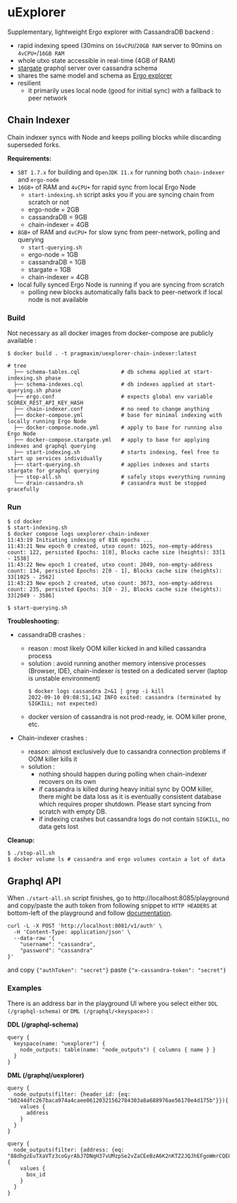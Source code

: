 # uExplorer

Supplementary, lightweight Ergo explorer with CassandraDB backend :
  - rapid indexing speed (30mins on `16vCPU`/`20GB RAM` server to 90mins on `4vCPU+`/`16GB RAM`
  - whole utxo state accessible in real-time (4GB of RAM)
  - [stargate](https://stargate.io/) graphql server over cassandra schema
  - shares the same model and schema as [Ergo explorer](https://github.com/ergoplatform/explorer-backend)
  - resilient
    - it primarily uses local node (good for initial sync) with a fallback to peer network

## Chain Indexer

Chain indexer syncs with Node and keeps polling blocks while discarding superseded forks.

**Requirements:**
  - `SBT 1.7.x` for building and `OpenJDK 11.x` for running both `chain-indexer` and `ergo-node`
  - `16GB+` of RAM and `4vCPU+` for rapid sync from local Ergo Node
      - `start-indexing.sh` script asks you if you are syncing chain from scratch or not
      - ergo-node = 2GB
      - cassandraDB = 9GB
      - chain-indexer = 4GB
  - `8GB+` of RAM and `4vCPU+` for slow sync from peer-network, polling and querying
      - `start-querying.sh`
      - ergo-node = 1GB
      - cassandraDB = 1GB
      - stargate = 1GB
      - chain-indexer = 4GB
  - local fully synced Ergo Node is running if you are syncing from scratch
      - polling new blocks automatically falls back to peer-network if local node is not available

### Build

Not necessary as all docker images from docker-compose are publicly available :
```
$ docker build . -t pragmaxim/uexplorer-chain-indexer:latest
```

```
# tree
  ├── schema-tables.cql             # db schema applied at start-indexing.sh phase
  ├── schema-indexes.cql            # db indexes applied at start-querying.sh phase
  ├── ergo.conf                     # expects global env variable SCOREX_REST_API_KEY_HASH
  ├── chain-indexer.conf            # no need to change anything
  ├── docker-compose.yml            # base for minimal indexing with locally running Ergo Node
  ├── docker-compose.node.yml       # apply to base for running also Ergo Node
  ├── docker-compose.stargate.yml   # apply to base for applying indexes and graphql querying
  ├── start-indexing.sh             # starts indexing, feel free to start up services individually
  ├── start-querying.sh             # applies indexes and starts stargate for graphql querying
  ├── stop-all.sh                   # safely stops everything running
  └── drain-cassandra.sh            # cassandra must be stopped gracefully
```

### Run

```
$ cd docker
$ start-indexing.sh
$ docker compose logs uexplorer-chain-indexer
11:43:19 Initiating indexing of 816 epochs ...
11:43:21 New epoch 0 created, utxo count: 1025, non-empty-address count: 122, persisted Epochs: 1[0], Blocks cache size (heights): 33[1 - 1538]
11:43:22 New epoch 1 created, utxo count: 2049, non-empty-address count: 134, persisted Epochs: 2[0 - 1], Blocks cache size (heights): 33[1025 - 2562]
11:43:23 New epoch 2 created, utxo count: 3073, non-empty-address count: 235, persisted Epochs: 3[0 - 2], Blocks cache size (heights): 33[2049 - 3586]

$ start-querying.sh
```

**Troubleshooting:**

-  cassandraDB crashes :
    - reason : most likely OOM killer kicked in and killed cassandra process
    - solution : avoid running another memory intensive processes (Browser, IDE),
                 chain-indexer is tested on a dedicated server (laptop is unstable environment)
        ```
        $ docker logs cassandra 2>&1 | grep -i kill
        2022-09-10 09:08:51,142 INFO exited: cassandra (terminated by SIGKILL; not expected)
        ```
    - docker version of cassandra is not prod-ready, ie. OOM killer prone, etc.

- Chain-indexer crashes :
    - reason: almost exclusively due to cassandra connection problems if OOM killer kills it
    - solution :
        - nothing should happen during polling when chain-indexer recovers on its own
        - if cassandra is killed during heavy initial sync by OOM killer,
          there might be data loss as it is eventually consistent database
          which requires proper shutdown. Please start syncing from scratch with empty DB.
        - if indexing crashes but cassandra logs do not contain `SIGKILL`, no data gets lost

**Cleanup:**
```
$ ./stop-all.sh
$ docker volume ls # cassandra and ergo volumes contain a lot of data
```

## Graphql API

When `./start-all.sh` script finishes, go to http://localhost:8085/playground and
copy/paste the auth token from following snippet to `HTTP HEADERS` at bottom-left of the playground
and follow [documentation](https://stargate.io/docs/latest/develop/graphql.html).
```
curl -L -X POST 'http://localhost:8081/v1/auth' \
  -H 'Content-Type: application/json' \
  --data-raw '{
    "username": "cassandra",
    "password": "cassandra"
}'
```
and copy `{"authToken": "secret"}` paste `{"x-cassandra-token": "secret"}`

### Examples

There is an address bar in the playground UI where you select either `DDL (/graphql-schema)` or `DML (/graphql/<keyspace>)` :

**DDL (/graphql-schema)**
```
query {
  keyspace(name: "uexplorer") {
    node_outputs: table(name: "node_outputs") { columns { name } }
  }
}
```

**DML (/graphql/uexplorer)**
```
query {
  node_outputs(filter: {header_id: {eq: "b0244dfc267baca974a4caee06120321562784303a8a688976ae56170e4d175b"}}){
    values {
      address
    }
  }
}
```
```
query {
  node_outputs(filter: {address: {eq: "88dhgzEuTXaVTz3coGyrAbJ7DNqH37vUMzpSe2vZaCEeBzA6K2nKTZ2JQJhEFgoWmrCQEQLyZNDYMby5"}}){
    values {
      box_id
    }
  }
}
```